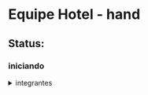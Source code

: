 <h1>Equipe Hotel - hand</h1>
<h2>Status:</h2>
<h3>iniciando</h3>
<details><summary>integrantes</summary>
<p>
  Lucas Fortunato<br>
  Peterson Montez<br>
  Nycollas Wenndy<br>
</p>
</details>
